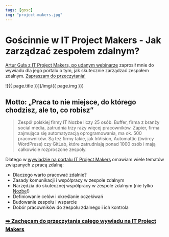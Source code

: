 ```yaml
---
tags: [gosc]
img: "project-makers.jpg"
---
```


# Gościnnie w IT Project Makers - Jak zarządzać zespołem zdalnym?

[Artur Guła z IT Project Makers, po udanym webinarze](/pl/project-makers/) zaprosił mnie do wywiadu dla jego portalu o tym, jak skutecznie zarządzać zespołem zdalnym. [Zapraszam do przeczytania!][l]

<!--More-->

![{{ page.title }}](/img/{{ page.img }})

## Motto: „Praca to nie miejsce, do którego chodzisz, ale to, co robisz”

> Zespół polskiej firmy IT Nozbe liczy 25 osób. Buffer, firma z branży social media, zatrudnia trzy razy więcej pracowników. Zapier, firma zajmująca się automatyzacją oprogramowania, ma ok. 500 pracowników. Są też firmy takie, jak InVision, Automattic (twórcy WordPress) czy GitLab, które zatrudniają ponad 1000 osób i mają całkowicie rozproszone zespoły.

Dlatego w [wywiadzie na portalu IT Project Makers][l] omawiam wiele tematów związanych z pracą zdalną:

- Dlaczego warto pracować zdalnie?
- Zasady komunikacji i współpracy w zespole zdalnym
- Narzędzia do skutecznej współpracy w zespole zdalnym (nie tylko [Nozbe][n]!)
- Definiowanie celów i określanie oczekiwań
- Budowanie zespołu i wsparcie
- Dobór pracowników do zespołu zdalnego i ich kontrola

### [➡️ Zachęcam do przeczytania całego wywiadu na IT Project Makers][l]


[l]: https://projectmakers.pl/jak-zarzadzac-zespolem-zdalnym/

[n]: https://michael.gratis/nozbe_pl
[np]: https://michael.gratis/nozbepersonal_pl